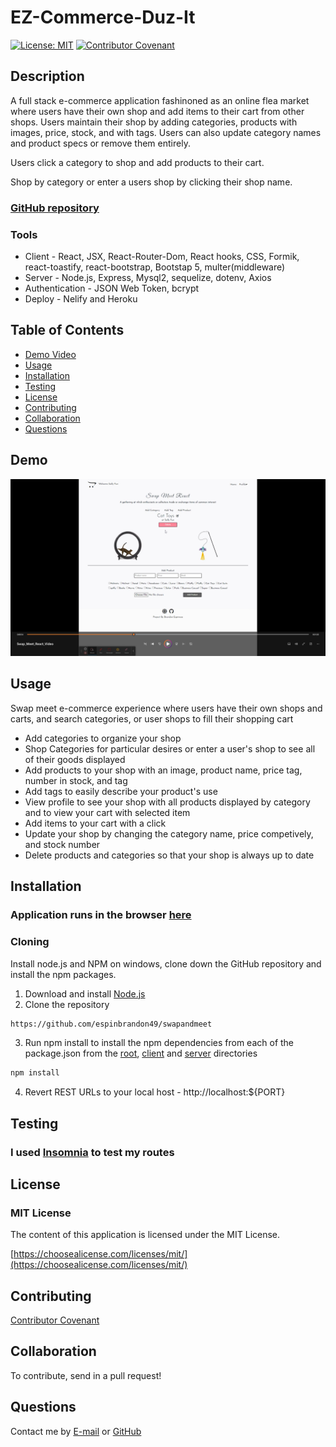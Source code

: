 # EZ-Commerce-Duz-It
[![License: MIT](https://img.shields.io/badge/License-MIT-yellow.svg)](https://opensource.org/licenses/MIT)
[![Contributor Covenant](https://img.shields.io/badge/Contributor%20Covenant-2.1-4baaaa.svg)](code_of_conduct.md)

## Description 
A full stack e-commerce application fashinoned as an online flea market where users have their own shop and add items to their cart from other shops.  Users maintain their shop by adding categories, products with images, price, stock, and with tags.  Users can also update category names and product specs or remove them entirely.    

Users click a category to shop and add products to their cart.  

Shop by category or enter a users shop by clicking their shop name.

### [GitHub repository](git@github.com:espinbrandon49/swapandmeet.git)

### Tools
* Client - React, JSX, React-Router-Dom, React hooks, CSS, Formik, react-toastify, react-bootstrap, Bootstap 5, multer(middleware) 
* Server - Node.js, Express, Mysql2, sequelize, dotenv, Axios
* Authentication - JSON Web Token, bcrypt
* Deploy - Nelify and Heroku

## Table of Contents 
  * [Demo Video](#demo)
  * [Usage](#usage)
  * [Installation](#installation)
  * [Testing](#testing)
  * [License](#license)
  * [Contributing](#contributing)
  * [Collaboration](#collaboration)
  * [Questions](#questions)

## Demo
[![A video image that shows the Swap Meet React project with a play button](./client/src/images/swap-meet-react.png)](https://github.com/espinbrandon49/Swap-Meet-React/assets/102924713/064fdd9c-c87a-430a-822e-36906d76b27b)
  
## Usage 
Swap meet e-commerce experience where users have their own shops and carts, and search categories, or user shops to fill their shopping cart
- Add categories to organize your shop
- Shop Categories for particular desires or enter a user's shop to see all of their goods displayed
- Add products to your shop with an image, product name, price tag, number in stock, and tag
- Add tags to easily describe your product's use
- View profile to see your shop with all products displayed by category and to view your cart with selected item
- Add items to your cart with a click
- Update your shop by changing the category name, price competively, and stock number
- Delete products and categories so that your shop is always up to date

## Installation
### Application runs in the browser [here](https://jovial-belekoy-f030f6.netlify.app/category/13) 

### Cloning
Install node.js and NPM on windows, clone down the GitHub repository and install the npm packages.
1. Download and install [Node.js](https://nodejs.org/en/download/)
2. Clone the repository
```bash
https://github.com/espinbrandon49/swapandmeet
```
3. Run npm install to install the npm dependencies from each of the package.json from the [root](./package.json), [client](./client/package.json) and [server](./server/package.json) directories
```bash
npm install
```
4. Revert REST URLs to your local host - http://localhost:${PORT}

## Testing
### I used [Insomnia](https://docs.insomnia.rest/) to test my routes

## License 
### MIT License 
The content of this application is licensed under the MIT License. 

[https://choosealicense.com/licenses/mit/](https://choosealicense.com/licenses/mit/) 

## Contributing 
[Contributor Covenant](https://www.contributor-covenant.org/)

## Collaboration
To contribute, send in a pull request!

## Questions 
Contact me by [E-mail](mailto:espinbrandon49@gmail.com) or [GitHub](https://github.com/espinbrandon49)
